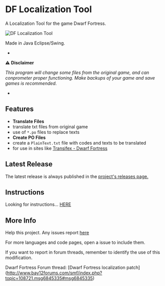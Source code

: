# DF Localization Tool

A Localization Tool for the game Dwarf Fortress.

![DF Localization Tool](http://s20.postimg.org/bn7rrrgm5/DFLocalization_Tool.jpg)

Made in Java Eclipse/Swing.

-

:warning: **Disclaimer**

_This program will change some files from the original game, and can conprometer proper functioning.
Make backups of your game and save games is recommended._

-

## Features
* **Translate Files**
 * translate txt files from original game
 * use of `*.po` files to replace texts
* **Create PO Files**
 * create a `PlainText.txt` file with codes and texts to be translated
 * for use in sites like [Transifex - Dwarf Fortress](https://www.transifex.com/dwarf-fortress-translation/dwarf-fortress/dashboard/)

## Latest Release

The latest release is always published in the [project's releases page.](https://github.com/TioFuna/DFLocalizationTool/releases)

## Instructions

Looking for instructions... [HERE](https://github.com/TioFuna/DFLocalizationTool/wiki)

## More Info

Help this project. Any issues report [here](https://github.com/TioFuna/DFLocalizationTool/issues)

For more languages and code pages, open a issue to include them.

If you want to report in forum threads, remember to identify the use of this modification.

Dwarf Fortress Forum thread: [Dwarf Fortress localization patch] (http://www.bay12forums.com/smf/index.php?topic=108721.msg6845335#msg6845335)
